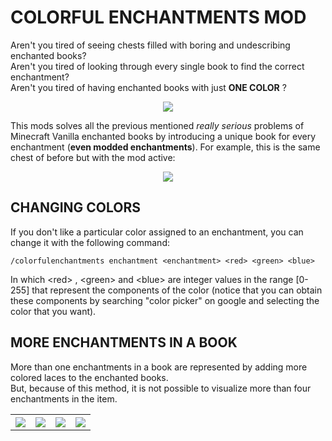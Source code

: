 # COLORFUL ENCHANTMENTS MOD

Aren't you tired of seeing chests filled with boring and undescribing enchanted books?  
Aren't you tired of looking through every single book to find the correct enchantment?  
Aren't you tired of having enchanted books with just <b>ONE COLOR</b> ?  

<p align="center">
	<img src=https://i.imgur.com/NAGKm5H.png>
</p>

This mods solves all the previous mentioned <i>really serious</i> problems of Minecraft Vanilla enchanted books by introducing a unique book for every enchantment (<b>even modded enchantments</b>).  For example, this is the same chest of before but with the mod active:  

<p align="center">
	<img src=https://i.imgur.com/w9iu5AT.png>
</p>

## CHANGING COLORS
If you don't like a particular color assigned to an enchantment, you can change it with the following command:  
```
/colorfulenchantments enchantment <enchantment> <red> <green> <blue>
```
In which &lt;red&gt; , &lt;green&gt; and &lt;blue&gt; are integer values in the range [0-255] that represent the components of the color (notice that you can obtain these components by searching "color picker" on google and selecting the color that you want).

## MORE ENCHANTMENTS IN A BOOK
More than one enchantments in a book are represented by adding more colored laces to the enchanted books.  
But, because of this method, it is not possible to visualize more than four enchantments in the item.  

<table style="width:100%">
	<tr>
		<th style="width:25%"><img src=https://i.imgur.com/wj5yXAy.png></th>
		<th style="width:25%"><img src=https://i.imgur.com/Hs98z5a.png></th>
		<th style="width:25%"><img src=https://i.imgur.com/xlC4myT.png></th>
		<th style="width:25%"><img src=https://i.imgur.com/a7kpbiJ.png></th>
	</tr>
</table>
